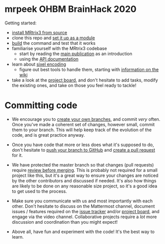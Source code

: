 # mrpeek OHBM BrainHack 2020

Getting started:

- [install MRtrix3 from source](https://mrtrix.readthedocs.io/en/latest/installation/build_from_source.html)
- clone this repo and [set it up as a module](https://mrtrix.readthedocs.io/en/latest/tips_and_tricks/external_modules.html)
- [build](https://www.mrtrix.org/developer-documentation/build_page.html) the command and test that it works
- familiarise yourself with the MRtrix3 codebase
  - start by reading the [main publication](https://pubmed.ncbi.nlm.nih.gov/31473352/) as an introduction
  - using the [API documentation](https://www.mrtrix.org/developer-documentation/)
- learn about [sixel encoding](https://en.wikipedia.org/wiki/Sixel)
  - figure out best tools to handle them, starting with [information on the wiki](https://github.com/MRtrix3/mrpeek/wiki)
- take a look at the [project board](https://github.com/MRtrix3/mrpeek/projects/1), and don't hesitate to add tasks, modify the existing ones, and take on those you feel ready to tackle!

# Committing code

- We encourage you to [create your own branches](https://git-scm.com/book/en/v2/Git-Branching-Basic-Branching-and-Merging), and commit _very_ often. Once you've made a coherent set of changes, however small, commit them to your branch. This will help keep track of the evolution of the code, and is great practice anyway.

- Once you have code that more or less does what it's supposed to do, don't hesitate to [push your branch to GitHub](https://help.github.com/en/github/using-git/pushing-commits-to-a-remote-repository) and [create a pull request](https://help.github.com/en/github/collaborating-with-issues-and-pull-requests/creating-a-pull-request) for it. 

- We have protected the master branch so that changes (pull requests) require [review before merging](https://help.github.com/en/github/collaborating-with-issues-and-pull-requests/reviewing-changes-in-pull-requests). This is probably not required for a small project like this, but it's a great way to ensure your changes are noticed by the other contributors and discussed if needed. It's also how things are likely to be done on any reasonable size project, so it's a good idea to get used to the process. 

- Make sure you communicate with us and most importantly with each other. Don't hesitate to discuss on the Mattermost channel, document issues / features required on the [issue tracker](https://github.com/MRtrix3/mrpeek/issues) and/or [project board](https://github.com/MRtrix3/mrpeek/projects/1), and engage via the video channel. Collaborative projects require a _lot_ more discussion and coordination than you might expect!

- Above all, have fun and experiment with the code! It's the best way to learn.
